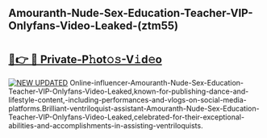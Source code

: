 ## Amouranth-Nude-Sex-Education-Teacher-VIP-Onlyfans-Video-Leaked-(ztm55)


# <h2><a href="https://mediaupload.pro?-19M">🔗👉 🔴 Private-P𝚑ot𝚘𝚜-V𝚒d𝚎o</a></h2>

[![NEW UPDATED](https://i.imgur.com/0qMVB7G.gif)](https://mediaupload.pro?-19M)
Online-influencer-Amouranth-Nude-Sex-Education-Teacher-VIP-Onlyfans-Video-Leaked,known-for-publishing-dance-and-lifestyle-content,-including-performances-and-vlogs-on-social-media-platforms.Brilliant-ventriloquist-assistant-Amouranth-Nude-Sex-Education-Teacher-VIP-Onlyfans-Video-Leaked,celebrated-for-their-exceptional-abilities-and-accomplishments-in-assisting-ventriloquists.  